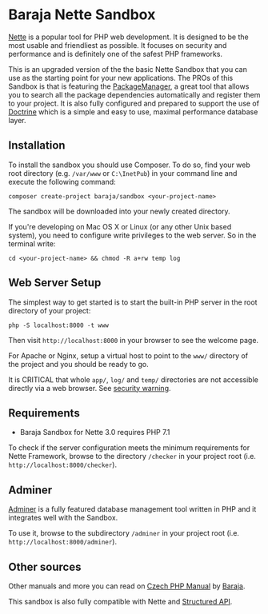 Baraja Nette Sandbox
====================

[Nette](https://nette.org) is a popular tool for PHP web development.
It is designed to be the most usable and friendliest as possible. It focuses
on security and performance and is definitely one of the safest PHP frameworks.

This is an upgraded version of the the basic Nette Sandbox that you can use as the starting point for your new applications.
The PROs of this Sandbox is that is featuring the [PackageManager](https://github.com/baraja-core/package-manager), a great tool that allows you to search all the package dependencies automatically and register them to your project.
It is also fully configured and prepared to support the use of [Doctrine](https://github.com/baraja-core/doctrine) which is a simple and easy to use, maximal performance database layer.

Installation
------------

To install the sandbox you should use Composer. To do so, find your web root directory (e.g. `/var/www` or `C:\InetPub`) in your command line and execute the following command:

`composer create-project baraja/sandbox <your-project-name>`

The sandbox will be downloaded into your newly created directory.

If you're developing on Mac OS X or Linux (or any other Unix based system), you need to configure write privileges to the web server.
So in the terminal write:

`cd <your-project-name> && chmod -R a+rw temp log`

Web Server Setup
----------------

The simplest way to get started is to start the built-in PHP server in the root directory of your project:

`php -S localhost:8000 -t www`

Then visit `http://localhost:8000` in your browser to see the welcome page.

For Apache or Nginx, setup a virtual host to point to the `www/` directory of the project and you should be ready to go.

It is CRITICAL that whole `app/`, `log/` and `temp/` directories are not accessible directly via a web browser. See [security warning](https://nette.org/security-warning).

Requirements
------------

- Baraja Sandbox for Nette 3.0 requires PHP 7.1

To check if the server configuration meets the minimum requirements for
Nette Framework, browse to the directory `/checker` in your project root (i.e. `http://localhost:8000/checker`).

Adminer
-------

[Adminer](https://www.adminer.org/) is a fully featured database management tool written in PHP and it integrates well with the Sandbox.

To use it, browse to the subdirectory `/adminer` in your project root (i.e. `http://localhost:8000/adminer`).

Other sources
-------------

Other manuals and more you can read on [Czech PHP Manual](https://php.baraja.cz) by [Baraja](https://baraja.cz).

This sandbox is also fully compatible with Nette and [Structured API](https://github.com/baraja-core/structured-api).
